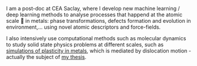 I am a post-doc at CEA Saclay, where I develop new machine learning / deep learning methods to analyse processes that happend at the atomic scale 🔬 in metals: phase transformations, defects formation and evolution in environment,... using novel atomic descriptors and force-fields.

I also intensively use computational methods such as molecular dynamics to study solid state physics problems at different scales, such as [simulations of plasticity in metals](https://journals.aps.org/prmaterials/abstract/10.1103/PhysRevMaterials.6.013608), which is mediated by dislocation motion -actually the subject of [my thesis](https://theses.hal.science/tel-03728547). 
